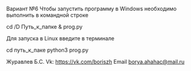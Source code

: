 Вариант №6
Чтобы запустить программу в Windows необходимо выполнить в командной строке

cd /D Путь_к_папке & prog.py

Для запуска в Linux введите в терминале
 
cd путь_к_паке
python3 prog.py

Журавлев Б.С.
Vk:	https://vk.com/boriszh
Email   borya.ahahac@mail.ru